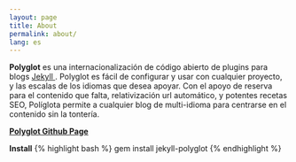 ```yaml
---
layout: page
title: About
permalink: about/
lang: es
---
```

<p class="message">
  <b>Polyglot</b> es una internacionalización de código abierto de plugins para blogs <a href="http://jekyllrb.com"> Jekyll </a>. Polyglot es fácil de configurar y usar con cualquier proyecto, y las escalas de los idiomas que desea apoyar. Con el apoyo de reserva para el contenido que falta, relativización url automático, y potentes recetas SEO, Políglota permite a cualquier blog de multi-idioma para centrarse en el contenido sin la tontería.
</p>

[**Polyglot Github Page**](https://github.com/untra/polyglot)

**Install**
{% highlight bash %}
gem install jekyll-polyglot
{% endhighlight %}
